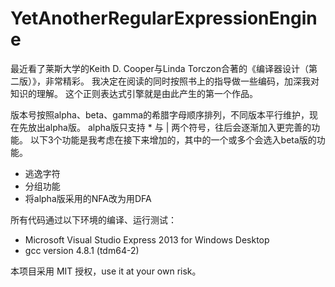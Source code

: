 YetAnotherRegularExpressionEngine
=================================
最近看了莱斯大学的Keith D. Cooper与Linda Torczon合著的《编译器设计（第二版）》，非常精彩。
我决定在阅读的同时按照书上的指导做一些编码，加深我对知识的理解。
这个正则表达式引擎就是由此产生的第一个作品。

版本号按照alpha、beta、gamma的希腊字母顺序排列，不同版本平行维护，现在先放出alpha版。
alpha版只支持 * 与 | 两个符号，往后会逐渐加入更完善的功能。
以下3个功能是我考虑在接下来增加的，其中的一个或多个会选入beta版的功能。

- 逃逸字符
- 分组功能
- 将alpha版采用的NFA改为用DFA

所有代码通过以下环境的编译、运行测试：
- Microsoft Visual Studio Express 2013 for Windows Desktop
- gcc version 4.8.1 (tdm64-2)

本项目采用 MIT 授权，use it at your own risk。
